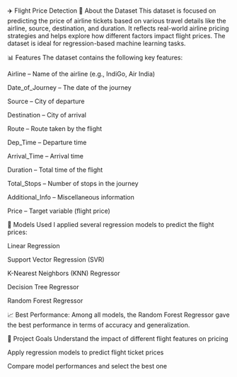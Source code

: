 ✈️ Flight Price Detection
📌 About the Dataset
This dataset is focused on predicting the price of airline tickets based on various travel details like the airline, source, destination, and duration. It reflects real-world airline pricing strategies and helps explore how different factors impact flight prices. The dataset is ideal for regression-based machine learning tasks.

📊 Features
The dataset contains the following key features:

Airline – Name of the airline (e.g., IndiGo, Air India)

Date_of_Journey – The date of the journey

Source – City of departure

Destination – City of arrival

Route – Route taken by the flight

Dep_Time – Departure time

Arrival_Time – Arrival time

Duration – Total time of the flight

Total_Stops – Number of stops in the journey

Additional_Info – Miscellaneous information

Price – Target variable (flight price)

🧠 Models Used
I applied several regression models to predict the flight prices:

Linear Regression

Support Vector Regression (SVR)

K-Nearest Neighbors (KNN) Regressor

Decision Tree Regressor

Random Forest Regressor

📈 Best Performance: Among all models, the Random Forest Regressor gave the best performance in terms of accuracy and generalization.

🚀 Project Goals
Understand the impact of different flight features on pricing

Apply regression models to predict flight ticket prices

Compare model performances and select the best one
